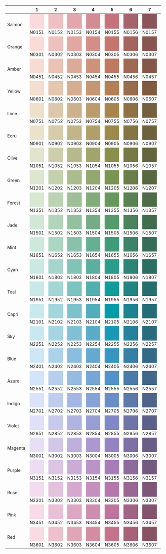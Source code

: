 |      | 1    | 2    | 3    | 4    | 5    | 6    | 7    | 8    | 9    |
| ---- | ---- | ---- | ---- | ---- | ---- | ---- | ---- | ---- | ---- |
| Salmon |  <img src="/dist/png/swatch/N0151.png" alt="N0151"> N0151 |  <img src="/dist/png/swatch/N0152.png" alt="N0152"> N0152 |  <img src="/dist/png/swatch/N0153.png" alt="N0153"> N0153 |  <img src="/dist/png/swatch/N0154.png" alt="N0154"> N0154 |  <img src="/dist/png/swatch/N0155.png" alt="N0155"> N0155 |  <img src="/dist/png/swatch/N0156.png" alt="N0156"> N0156 |  <img src="/dist/png/swatch/N0157.png" alt="N0157"> N0157 |  <img src="/dist/png/swatch/N0158.png" alt="N0158"> N0158 |  <img src="/dist/png/swatch/N0159.png" alt="N0159"> N0159 |
| Orange |  <img src="/dist/png/swatch/N0301.png" alt="N0301"> N0301 |  <img src="/dist/png/swatch/N0302.png" alt="N0302"> N0302 |  <img src="/dist/png/swatch/N0303.png" alt="N0303"> N0303 |  <img src="/dist/png/swatch/N0304.png" alt="N0304"> N0304 |  <img src="/dist/png/swatch/N0305.png" alt="N0305"> N0305 |  <img src="/dist/png/swatch/N0306.png" alt="N0306"> N0306 |  <img src="/dist/png/swatch/N0307.png" alt="N0307"> N0307 |  <img src="/dist/png/swatch/N0308.png" alt="N0308"> N0308 |  <img src="/dist/png/swatch/N0309.png" alt="N0309"> N0309 |
| Amber |  <img src="/dist/png/swatch/N0451.png" alt="N0451"> N0451 |  <img src="/dist/png/swatch/N0452.png" alt="N0452"> N0452 |  <img src="/dist/png/swatch/N0453.png" alt="N0453"> N0453 |  <img src="/dist/png/swatch/N0454.png" alt="N0454"> N0454 |  <img src="/dist/png/swatch/N0455.png" alt="N0455"> N0455 |  <img src="/dist/png/swatch/N0456.png" alt="N0456"> N0456 |  <img src="/dist/png/swatch/N0457.png" alt="N0457"> N0457 |  <img src="/dist/png/swatch/N0458.png" alt="N0458"> N0458 |  <img src="/dist/png/swatch/N0459.png" alt="N0459"> N0459 |
| Yellow |  <img src="/dist/png/swatch/N0601.png" alt="N0601"> N0601 |  <img src="/dist/png/swatch/N0602.png" alt="N0602"> N0602 |  <img src="/dist/png/swatch/N0603.png" alt="N0603"> N0603 |  <img src="/dist/png/swatch/N0604.png" alt="N0604"> N0604 |  <img src="/dist/png/swatch/N0605.png" alt="N0605"> N0605 |  <img src="/dist/png/swatch/N0606.png" alt="N0606"> N0606 |  <img src="/dist/png/swatch/N0607.png" alt="N0607"> N0607 |  <img src="/dist/png/swatch/N0608.png" alt="N0608"> N0608 |  <img src="/dist/png/swatch/N0609.png" alt="N0609"> N0609 |
| Lime |  <img src="/dist/png/swatch/N0751.png" alt="N0751"> N0751 |  <img src="/dist/png/swatch/N0752.png" alt="N0752"> N0752 |  <img src="/dist/png/swatch/N0753.png" alt="N0753"> N0753 |  <img src="/dist/png/swatch/N0754.png" alt="N0754"> N0754 |  <img src="/dist/png/swatch/N0755.png" alt="N0755"> N0755 |  <img src="/dist/png/swatch/N0756.png" alt="N0756"> N0756 |  <img src="/dist/png/swatch/N0757.png" alt="N0757"> N0757 |  <img src="/dist/png/swatch/N0758.png" alt="N0758"> N0758 |  <img src="/dist/png/swatch/N0759.png" alt="N0759"> N0759 |
| Ecru |  <img src="/dist/png/swatch/N0901.png" alt="N0901"> N0901 |  <img src="/dist/png/swatch/N0902.png" alt="N0902"> N0902 |  <img src="/dist/png/swatch/N0903.png" alt="N0903"> N0903 |  <img src="/dist/png/swatch/N0904.png" alt="N0904"> N0904 |  <img src="/dist/png/swatch/N0905.png" alt="N0905"> N0905 |  <img src="/dist/png/swatch/N0906.png" alt="N0906"> N0906 |  <img src="/dist/png/swatch/N0907.png" alt="N0907"> N0907 |  <img src="/dist/png/swatch/N0908.png" alt="N0908"> N0908 |  <img src="/dist/png/swatch/N0909.png" alt="N0909"> N0909 |
| Olive |  <img src="/dist/png/swatch/N1051.png" alt="N1051"> N1051 |  <img src="/dist/png/swatch/N1052.png" alt="N1052"> N1052 |  <img src="/dist/png/swatch/N1053.png" alt="N1053"> N1053 |  <img src="/dist/png/swatch/N1054.png" alt="N1054"> N1054 |  <img src="/dist/png/swatch/N1055.png" alt="N1055"> N1055 |  <img src="/dist/png/swatch/N1056.png" alt="N1056"> N1056 |  <img src="/dist/png/swatch/N1057.png" alt="N1057"> N1057 |  <img src="/dist/png/swatch/N1058.png" alt="N1058"> N1058 |  <img src="/dist/png/swatch/N1059.png" alt="N1059"> N1059 |
| Green |  <img src="/dist/png/swatch/N1201.png" alt="N1201"> N1201 |  <img src="/dist/png/swatch/N1202.png" alt="N1202"> N1202 |  <img src="/dist/png/swatch/N1203.png" alt="N1203"> N1203 |  <img src="/dist/png/swatch/N1204.png" alt="N1204"> N1204 |  <img src="/dist/png/swatch/N1205.png" alt="N1205"> N1205 |  <img src="/dist/png/swatch/N1206.png" alt="N1206"> N1206 |  <img src="/dist/png/swatch/N1207.png" alt="N1207"> N1207 |  <img src="/dist/png/swatch/N1208.png" alt="N1208"> N1208 |  <img src="/dist/png/swatch/N1209.png" alt="N1209"> N1209 |
| Forest |  <img src="/dist/png/swatch/N1351.png" alt="N1351"> N1351 |  <img src="/dist/png/swatch/N1352.png" alt="N1352"> N1352 |  <img src="/dist/png/swatch/N1353.png" alt="N1353"> N1353 |  <img src="/dist/png/swatch/N1354.png" alt="N1354"> N1354 |  <img src="/dist/png/swatch/N1355.png" alt="N1355"> N1355 |  <img src="/dist/png/swatch/N1356.png" alt="N1356"> N1356 |  <img src="/dist/png/swatch/N1357.png" alt="N1357"> N1357 |  <img src="/dist/png/swatch/N1358.png" alt="N1358"> N1358 |  <img src="/dist/png/swatch/N1359.png" alt="N1359"> N1359 |
| Jade |  <img src="/dist/png/swatch/N1501.png" alt="N1501"> N1501 |  <img src="/dist/png/swatch/N1502.png" alt="N1502"> N1502 |  <img src="/dist/png/swatch/N1503.png" alt="N1503"> N1503 |  <img src="/dist/png/swatch/N1504.png" alt="N1504"> N1504 |  <img src="/dist/png/swatch/N1505.png" alt="N1505"> N1505 |  <img src="/dist/png/swatch/N1506.png" alt="N1506"> N1506 |  <img src="/dist/png/swatch/N1507.png" alt="N1507"> N1507 |  <img src="/dist/png/swatch/N1508.png" alt="N1508"> N1508 |  <img src="/dist/png/swatch/N1509.png" alt="N1509"> N1509 |
| Mint |  <img src="/dist/png/swatch/N1651.png" alt="N1651"> N1651 |  <img src="/dist/png/swatch/N1652.png" alt="N1652"> N1652 |  <img src="/dist/png/swatch/N1653.png" alt="N1653"> N1653 |  <img src="/dist/png/swatch/N1654.png" alt="N1654"> N1654 |  <img src="/dist/png/swatch/N1655.png" alt="N1655"> N1655 |  <img src="/dist/png/swatch/N1656.png" alt="N1656"> N1656 |  <img src="/dist/png/swatch/N1657.png" alt="N1657"> N1657 |  <img src="/dist/png/swatch/N1658.png" alt="N1658"> N1658 |  <img src="/dist/png/swatch/N1659.png" alt="N1659"> N1659 |
| Cyan |  <img src="/dist/png/swatch/N1801.png" alt="N1801"> N1801 |  <img src="/dist/png/swatch/N1802.png" alt="N1802"> N1802 |  <img src="/dist/png/swatch/N1803.png" alt="N1803"> N1803 |  <img src="/dist/png/swatch/N1804.png" alt="N1804"> N1804 |  <img src="/dist/png/swatch/N1805.png" alt="N1805"> N1805 |  <img src="/dist/png/swatch/N1806.png" alt="N1806"> N1806 |  <img src="/dist/png/swatch/N1807.png" alt="N1807"> N1807 |  <img src="/dist/png/swatch/N1808.png" alt="N1808"> N1808 |  <img src="/dist/png/swatch/N1809.png" alt="N1809"> N1809 |
| Teal |  <img src="/dist/png/swatch/N1951.png" alt="N1951"> N1951 |  <img src="/dist/png/swatch/N1952.png" alt="N1952"> N1952 |  <img src="/dist/png/swatch/N1953.png" alt="N1953"> N1953 |  <img src="/dist/png/swatch/N1954.png" alt="N1954"> N1954 |  <img src="/dist/png/swatch/N1955.png" alt="N1955"> N1955 |  <img src="/dist/png/swatch/N1956.png" alt="N1956"> N1956 |  <img src="/dist/png/swatch/N1957.png" alt="N1957"> N1957 |  <img src="/dist/png/swatch/N1958.png" alt="N1958"> N1958 |  <img src="/dist/png/swatch/N1959.png" alt="N1959"> N1959 |
| Capri |  <img src="/dist/png/swatch/N2101.png" alt="N2101"> N2101 |  <img src="/dist/png/swatch/N2102.png" alt="N2102"> N2102 |  <img src="/dist/png/swatch/N2103.png" alt="N2103"> N2103 |  <img src="/dist/png/swatch/N2104.png" alt="N2104"> N2104 |  <img src="/dist/png/swatch/N2105.png" alt="N2105"> N2105 |  <img src="/dist/png/swatch/N2106.png" alt="N2106"> N2106 |  <img src="/dist/png/swatch/N2107.png" alt="N2107"> N2107 |  <img src="/dist/png/swatch/N2108.png" alt="N2108"> N2108 |  <img src="/dist/png/swatch/N2109.png" alt="N2109"> N2109 |
| Sky |  <img src="/dist/png/swatch/N2251.png" alt="N2251"> N2251 |  <img src="/dist/png/swatch/N2252.png" alt="N2252"> N2252 |  <img src="/dist/png/swatch/N2253.png" alt="N2253"> N2253 |  <img src="/dist/png/swatch/N2254.png" alt="N2254"> N2254 |  <img src="/dist/png/swatch/N2255.png" alt="N2255"> N2255 |  <img src="/dist/png/swatch/N2256.png" alt="N2256"> N2256 |  <img src="/dist/png/swatch/N2257.png" alt="N2257"> N2257 |  <img src="/dist/png/swatch/N2258.png" alt="N2258"> N2258 |  <img src="/dist/png/swatch/N2259.png" alt="N2259"> N2259 |
| Blue |  <img src="/dist/png/swatch/N2401.png" alt="N2401"> N2401 |  <img src="/dist/png/swatch/N2402.png" alt="N2402"> N2402 |  <img src="/dist/png/swatch/N2403.png" alt="N2403"> N2403 |  <img src="/dist/png/swatch/N2404.png" alt="N2404"> N2404 |  <img src="/dist/png/swatch/N2405.png" alt="N2405"> N2405 |  <img src="/dist/png/swatch/N2406.png" alt="N2406"> N2406 |  <img src="/dist/png/swatch/N2407.png" alt="N2407"> N2407 |  <img src="/dist/png/swatch/N2408.png" alt="N2408"> N2408 |  <img src="/dist/png/swatch/N2409.png" alt="N2409"> N2409 |
| Azure |  <img src="/dist/png/swatch/N2551.png" alt="N2551"> N2551 |  <img src="/dist/png/swatch/N2552.png" alt="N2552"> N2552 |  <img src="/dist/png/swatch/N2553.png" alt="N2553"> N2553 |  <img src="/dist/png/swatch/N2554.png" alt="N2554"> N2554 |  <img src="/dist/png/swatch/N2555.png" alt="N2555"> N2555 |  <img src="/dist/png/swatch/N2556.png" alt="N2556"> N2556 |  <img src="/dist/png/swatch/N2557.png" alt="N2557"> N2557 |  <img src="/dist/png/swatch/N2558.png" alt="N2558"> N2558 |  <img src="/dist/png/swatch/N2559.png" alt="N2559"> N2559 |
| Indigo |  <img src="/dist/png/swatch/N2701.png" alt="N2701"> N2701 |  <img src="/dist/png/swatch/N2702.png" alt="N2702"> N2702 |  <img src="/dist/png/swatch/N2703.png" alt="N2703"> N2703 |  <img src="/dist/png/swatch/N2704.png" alt="N2704"> N2704 |  <img src="/dist/png/swatch/N2705.png" alt="N2705"> N2705 |  <img src="/dist/png/swatch/N2706.png" alt="N2706"> N2706 |  <img src="/dist/png/swatch/N2707.png" alt="N2707"> N2707 |  <img src="/dist/png/swatch/N2708.png" alt="N2708"> N2708 |  <img src="/dist/png/swatch/N2709.png" alt="N2709"> N2709 |
| Violet |  <img src="/dist/png/swatch/N2851.png" alt="N2851"> N2851 |  <img src="/dist/png/swatch/N2852.png" alt="N2852"> N2852 |  <img src="/dist/png/swatch/N2853.png" alt="N2853"> N2853 |  <img src="/dist/png/swatch/N2854.png" alt="N2854"> N2854 |  <img src="/dist/png/swatch/N2855.png" alt="N2855"> N2855 |  <img src="/dist/png/swatch/N2856.png" alt="N2856"> N2856 |  <img src="/dist/png/swatch/N2857.png" alt="N2857"> N2857 |  <img src="/dist/png/swatch/N2858.png" alt="N2858"> N2858 |  <img src="/dist/png/swatch/N2859.png" alt="N2859"> N2859 |
| Magenta |  <img src="/dist/png/swatch/N3001.png" alt="N3001"> N3001 |  <img src="/dist/png/swatch/N3002.png" alt="N3002"> N3002 |  <img src="/dist/png/swatch/N3003.png" alt="N3003"> N3003 |  <img src="/dist/png/swatch/N3004.png" alt="N3004"> N3004 |  <img src="/dist/png/swatch/N3005.png" alt="N3005"> N3005 |  <img src="/dist/png/swatch/N3006.png" alt="N3006"> N3006 |  <img src="/dist/png/swatch/N3007.png" alt="N3007"> N3007 |  <img src="/dist/png/swatch/N3008.png" alt="N3008"> N3008 |  <img src="/dist/png/swatch/N3009.png" alt="N3009"> N3009 |
| Purple |  <img src="/dist/png/swatch/N3151.png" alt="N3151"> N3151 |  <img src="/dist/png/swatch/N3152.png" alt="N3152"> N3152 |  <img src="/dist/png/swatch/N3153.png" alt="N3153"> N3153 |  <img src="/dist/png/swatch/N3154.png" alt="N3154"> N3154 |  <img src="/dist/png/swatch/N3155.png" alt="N3155"> N3155 |  <img src="/dist/png/swatch/N3156.png" alt="N3156"> N3156 |  <img src="/dist/png/swatch/N3157.png" alt="N3157"> N3157 |  <img src="/dist/png/swatch/N3158.png" alt="N3158"> N3158 |  <img src="/dist/png/swatch/N3159.png" alt="N3159"> N3159 |
| Rose |  <img src="/dist/png/swatch/N3301.png" alt="N3301"> N3301 |  <img src="/dist/png/swatch/N3302.png" alt="N3302"> N3302 |  <img src="/dist/png/swatch/N3303.png" alt="N3303"> N3303 |  <img src="/dist/png/swatch/N3304.png" alt="N3304"> N3304 |  <img src="/dist/png/swatch/N3305.png" alt="N3305"> N3305 |  <img src="/dist/png/swatch/N3306.png" alt="N3306"> N3306 |  <img src="/dist/png/swatch/N3307.png" alt="N3307"> N3307 |  <img src="/dist/png/swatch/N3308.png" alt="N3308"> N3308 |  <img src="/dist/png/swatch/N3309.png" alt="N3309"> N3309 |
| Pink |  <img src="/dist/png/swatch/N3451.png" alt="N3451"> N3451 |  <img src="/dist/png/swatch/N3452.png" alt="N3452"> N3452 |  <img src="/dist/png/swatch/N3453.png" alt="N3453"> N3453 |  <img src="/dist/png/swatch/N3454.png" alt="N3454"> N3454 |  <img src="/dist/png/swatch/N3455.png" alt="N3455"> N3455 |  <img src="/dist/png/swatch/N3456.png" alt="N3456"> N3456 |  <img src="/dist/png/swatch/N3457.png" alt="N3457"> N3457 |  <img src="/dist/png/swatch/N3458.png" alt="N3458"> N3458 |  <img src="/dist/png/swatch/N3459.png" alt="N3459"> N3459 |
| Red |  <img src="/dist/png/swatch/N3601.png" alt="N3601"> N3601 |  <img src="/dist/png/swatch/N3602.png" alt="N3602"> N3602 |  <img src="/dist/png/swatch/N3603.png" alt="N3603"> N3603 |  <img src="/dist/png/swatch/N3604.png" alt="N3604"> N3604 |  <img src="/dist/png/swatch/N3605.png" alt="N3605"> N3605 |  <img src="/dist/png/swatch/N3606.png" alt="N3606"> N3606 |  <img src="/dist/png/swatch/N3607.png" alt="N3607"> N3607 |  <img src="/dist/png/swatch/N3608.png" alt="N3608"> N3608 |  <img src="/dist/png/swatch/N3609.png" alt="N3609"> N3609 |

